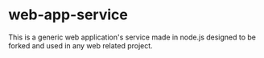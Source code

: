# web-app-service
This is a generic web application's service made in node.js designed to be forked and used in any web related project.
